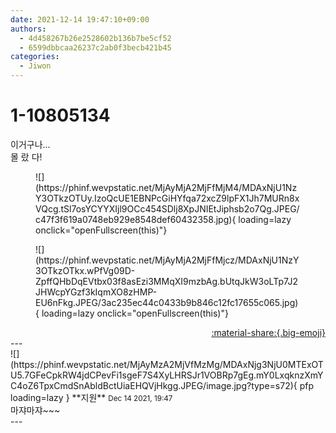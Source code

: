 ```yaml
---
date: 2021-12-14 19:47:10+09:00
authors:
  - 4d458267b26e2528602b136b7be5cf52
  - 6599dbbcaa26237c2ab0f3becb421b45
categories:
  - Jiwon
---
```


# 1-10805134

<div class="post-container" markdown="1">
<div class="content-container md-sidebar__scrollwrap" markdown="1">

이거구나...<br>몰 랐 다!
<figure markdown="1">
![](https://phinf.wevpstatic.net/MjAyMjA2MjFfMjM4/MDAxNjU1NzY3OTkzOTUy.IzoQcUE1EBNPcGiHYfqa72xcZ9lpFX1Jh7MURn8xVQcg.tSl7osYCYYXIjl9OCc454SDlj8XpJNIEtJiphsb2o7Qg.JPEG/c47f3f619a0748eb929e8548def60432358.jpg){ loading=lazy onclick="openFullscreen(this)"}
</figure>

<figure markdown="1">
![](https://phinf.wevpstatic.net/MjAyMjA2MjFfMjcz/MDAxNjU1NzY3OTkzOTkx.wPfVg09D-ZpffQHbDqEVtbx03f8asEzi3MMqXI9mzbAg.bUtqJkW3oLTp7J2JHWcpYGzf3kIqmXO8zHMP-EU6nFkg.JPEG/3ac235ec44c0433b9b846c12fc17655c065.jpg){ loading=lazy onclick="openFullscreen(this)"}
</figure>


</div>
</div>

<div style="text-align: right;" markdown="1">
<a href="https://weverse.io/fromis9/fanpost/1-10805134" style="text-align: right;">:material-share:{.big-emoji}</a>
</div>
---

<div class="comments-container md-sidebar__scrollwrap" markdown="1">
<div class="comment" markdown="1">
<div class='id-container' markdown="1">
![](https://phinf.wevpstatic.net/MjAyMzA2MjVfMzMg/MDAxNjg3NjU0MTExOTU5.7GFeCpkRW4jdCPevFi1sgeF7S4XyLHRSJr1VOBRp7gEg.mY0LxqknzXmYC4oZ6TpxCmdSnAbldBctUiaEHQVjHkgg.JPEG/image.jpg?type=s72){ pfp loading=lazy }
**<span class="artist">지원</span>** <small>Dec 14 2021, 19:47</small><br>
</div>
<div class='comment-body' markdown="1">
마쟈마쟈~~~
</div>
</div>
</div>
---
